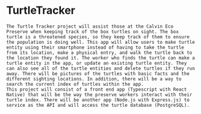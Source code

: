 # TurtleTracker

	The Turtle Tracker project will assist those at the Calvin Eco Preserve when keeping track of the box turtles on sight. The box turtle is a threatened species, so they keep track of them to ensure the population is doing well. This app will allow users to make turtle entity using their smartphone instead of having to take the turtle from its location, make a physical entry, and walk the turtle back to the location they found it. The worker who finds the turtle can make a turtle entity in the app, or update an existing turtle entity. They can also see all of the turtle entities and delete turtles if they run away. There will be pictures of the turtles with basic facts and the different sighting locations. In addition, there will be a way to search the current index of turtles within the app.
	This project will consist of a front end app (Typescript with React Native) that will be the way the preserve workers interact with their turtle index. There will be another app (Node.js with Express.js) to service as the API and will access the turtle database (PostgreSQL).
